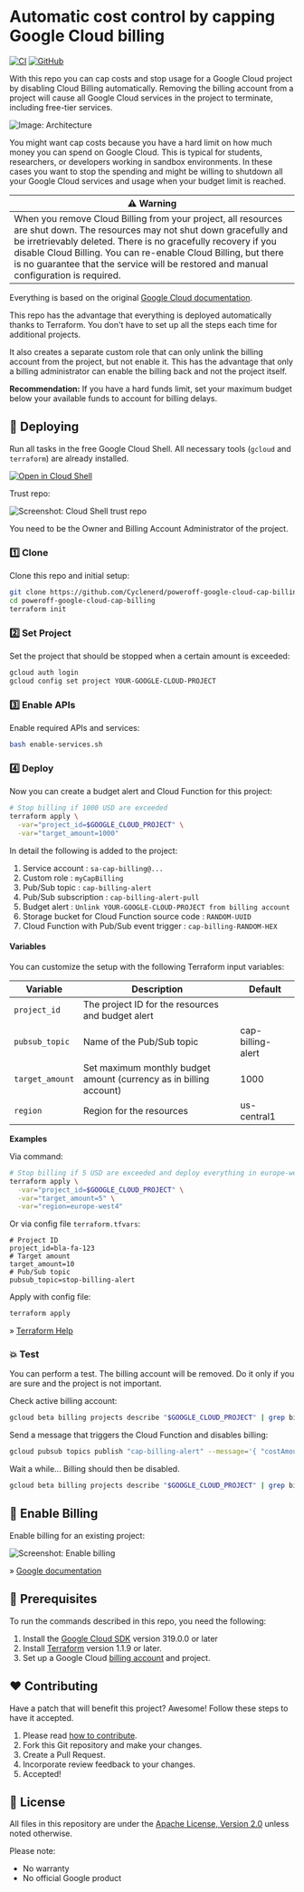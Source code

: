 # Automatic cost control by capping Google Cloud billing

[![CI](https://github.com/Cyclenerd/poweroff-google-cloud-cap-billing/actions/workflows/ci.yml/badge.svg)](https://github.com/Cyclenerd/poweroff-google-cloud-cap-billing/actions/workflows/ci.yml)
[![GitHub](https://img.shields.io/github/license/cyclenerd/poweroff-google-cloud-cap-billing)](https://github.com/Cyclenerd/poweroff-google-cloud-cap-billing/blob/master/LICENSE)

With this repo you can cap costs and stop usage for a Google Cloud project by disabling Cloud Billing automatically.
Removing the billing account from a project will cause all Google Cloud services in the project to terminate, including free-tier services.

![Image: Architecture](./img/stop-billing.jpg)

You might want cap costs because you have a hard limit on how much money you can spend on Google Cloud. This is typical for students, researchers, or developers working in sandbox environments. In these cases you want to stop the spending and might be willing to shutdown all your Google Cloud services and usage when your budget limit is reached.

| ⚠️ Warning |
|-------------|
| When you remove Cloud Billing from your project, all resources are shut down. The resources may not shut down gracefully and be irretrievably deleted. There is no gracefully recovery if you disable Cloud Billing. You can re-enable Cloud Billing, but there is no guarantee that the service will be restored and manual configuration is required. |

Everything is based on the original [Google Cloud documentation](https://cloud.google.com/billing/docs/how-to/notify#cap_disable_billing_to_stop_usage).

This repo has the advantage that everything is deployed automatically thanks to Terraform.
You don't have to set up all the steps each time for additional projects.

It also creates a separate custom role that can only unlink the billing account from the project, but not enable it.
This has the advantage that only a billing administrator can enable the billing back and not the project itself.

**Recommendation:** If you have a hard funds limit, set your maximum budget below your available funds to account for billing delays.

## 🏃 Deploying

Run all tasks in the free Google Cloud Shell.
All necessary tools (`gcloud` and `terraform`) are already installed.

[![Open in Cloud Shell](https://gstatic.com/cloudssh/images/open-btn.png)](https://shell.cloud.google.com/cloudshell/open?shellonly=true&ephemeral=false&cloudshell_git_repo=https://github.com/Cyclenerd/poweroff-google-cloud-cap-billing&cloudshell_git_branch=master&cloudshell_tutorial=cloud-shell-tutorial.md)

Trust repo:

![Screenshot: Cloud Shell trust repo](./img/trust-repo.jpg)

You need to be the Owner and Billing Account Administrator of the project.

### 1️⃣ Clone

Clone this repo and initial setup:
```bash
git clone https://github.com/Cyclenerd/poweroff-google-cloud-cap-billing.git
cd poweroff-google-cloud-cap-billing
terraform init
```

### 2️⃣ Set Project

Set the project that should be stopped when a certain amount is exceeded:
```bash
gcloud auth login
gcloud config set project YOUR-GOOGLE-CLOUD-PROJECT
```

### 3️⃣ Enable APIs

Enable required APIs and services:
```bash
bash enable-services.sh
```

### 4️⃣ Deploy

Now you can create a budget alert and Cloud Function for this project:
```bash
# Stop billing if 1000 USD are exceeded
terraform apply \
  -var="project_id=$GOOGLE_CLOUD_PROJECT" \
  -var="target_amount=1000"
```

In detail the following is added to the project:

1. Service account : `sa-cap-billing@...`
1. Custom role : `myCapBilling`
1. Pub/Sub topic : `cap-billing-alert`
1. Pub/Sub subscription : `cap-billing-alert-pull`
1. Budget alert : `Unlink YOUR-GOOGLE-CLOUD-PROJECT from billing account`
1. Storage bucket for Cloud Function source code : `RANDOM-UUID`
1. Cloud Function with Pub/Sub event trigger : `cap-billing-RANDOM-HEX`

#### Variables

You can customize the setup with the following Terraform input variables:

| Variable        | Description                                                        | Default           |
|-----------------|--------------------------------------------------------------------|-------------------|
| `project_id`    | The project ID for the resources and budget alert                  |                   |
| `pubsub_topic`  | Name of the Pub/Sub topic                                          | cap-billing-alert |
| `target_amount` | Set maximum monthly budget amount (currency as in billing account) | 1000              |
| `region`        | Region for the resources                                           | us-central1       |

**Examples**

Via command:
```bash
# Stop billing if 5 USD are exceeded and deploy everything in europe-west4
terraform apply \
  -var="project_id=$GOOGLE_CLOUD_PROJECT" \
  -var="target_amount=5" \
  -var="region=europe-west4"
```

Or via config file `terraform.tfvars`:
```text
# Project ID
project_id=bla-fa-123
# Target amount
target_amount=10
# Pub/Sub topic
pubsub_topic=stop-billing-alert
```
Apply with config file:
```bash
terraform apply
```

» [Terraform Help](https://www.terraform.io/language/values/variables)


### 💥 Test

You can perform a test.
The billing account will be removed.
Do it only if you are sure and the project is not important.

Check active billing account:
```bash
gcloud beta billing projects describe "$GOOGLE_CLOUD_PROJECT" | grep billingAccountName
```

Send a message that triggers the Cloud Function and disables billing:
```bash
gcloud pubsub topics publish "cap-billing-alert" --message='{ "costAmount" : 2, "budgetAmount": 1 }'
```

Wait a while... Billing should then be disabled.
```bash
gcloud beta billing projects describe "$GOOGLE_CLOUD_PROJECT" | grep billingAccountName
```

## 💸 Enable Billing

Enable billing for an existing project:

![Screenshot: Enable billing](./img/enable-billing.jpg?v1)

» [Google documentation](https://cloud.google.com/billing/docs/how-to/modify-project#enable_billing_for_an_existing_project)

## 📎 Prerequisites

To run the commands described in this repo, you need the following:

1. Install the [Google Cloud SDK](https://cloud.google.com/sdk/install) version 319.0.0 or later
1. Install [Terraform](https://www.terraform.io/downloads.html) version 1.1.9 or later.
1. Set up a Google Cloud
   [billing account](https://cloud.google.com/billing/docs/how-to/manage-billing-account) and project.

## ❤️ Contributing

Have a patch that will benefit this project?
Awesome! Follow these steps to have it accepted.

1. Please read [how to contribute](CONTRIBUTING.md).
1. Fork this Git repository and make your changes.
1. Create a Pull Request.
1. Incorporate review feedback to your changes.
1. Accepted!


## 📜 License

All files in this repository are under the [Apache License, Version 2.0](LICENSE) unless noted otherwise.

Please note:

* No warranty
* No official Google product
